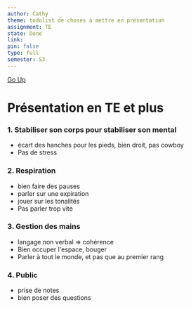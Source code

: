 ```yaml
---
author: Cathy
theme: todolist de choses à mettre en présentation
assignment: TE
state: Done
link: 
pin: false
type: full
semester: S3
---
```

[Go Up](TE%20-%20MoC.md)
# Présentation en TE et plus
### 1. Stabiliser son corps pour stabiliser son mental
+ écart des hanches pour les pieds, bien droit, pas cowboy
+ Pas de stress

### 2. Respiration
+ bien faire des pauses
+ parler sur une expiration
+ jouer sur les tonalités
+ Pas parler trop vite

### 3. Gestion des mains
+ langage non verbal => cohérence
+ Bien occuper l'espace, bouger
+ Parler à tout le monde, et pas que au premier rang

### 4. Public
+ prise de notes
+ bien poser des questions